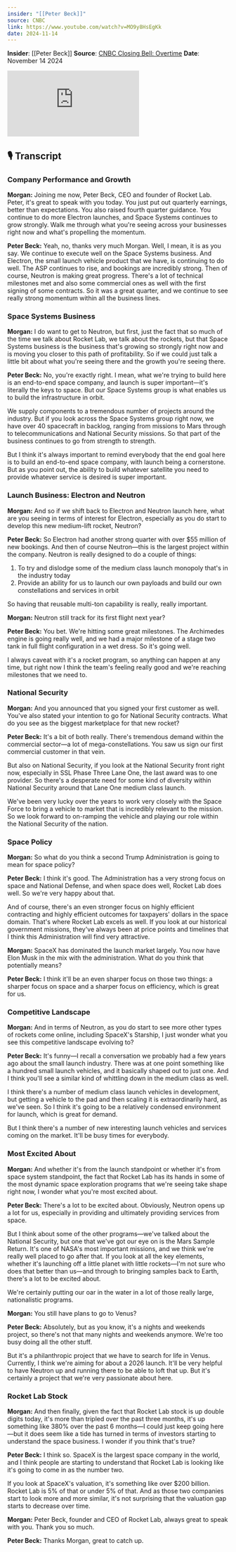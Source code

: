 ```yaml
---
insider: "[[Peter Beck]]"
source: CNBC
link: https://www.youtube.com/watch?v=MO9y8HsEgKk
date: 2024-11-14
---
```


**Insider**: [[Peter Beck]]
**Source**: [CNBC Closing Bell: Overtime](https://www.youtube.com/watch?v=MO9y8HsEgKk)
**Date**: November 14 2024

<div class="responsive-video">
<iframe src="https://www.youtube.com/embed/MO9y8HsEgKk" title="Watch CNBC&#39;s full interview with Rocket Lab CEO Peter Beck" frameborder="0" allow="accelerometer; autoplay; clipboard-write; encrypted-media; gyroscope; picture-in-picture; web-share" referrerpolicy="strict-origin-when-cross-origin" allowfullscreen></iframe>
</div>

## 🎙️ Transcript

### Company Performance and Growth

**Morgan:** Joining me now, Peter Beck, CEO and founder of Rocket Lab. Peter, it's great to speak with you today. You just put out quarterly earnings, better than expectations. You also raised fourth quarter guidance. You continue to do more Electron launches, and Space Systems continues to grow strongly. Walk me through what you're seeing across your businesses right now and what's propelling the momentum.

**Peter Beck:** Yeah, no, thanks very much Morgan. Well, I mean, it is as you say. We continue to execute well on the Space Systems business. And Electron, the small launch vehicle product that we have, is continuing to do well. The ASP continues to rise, and bookings are incredibly strong. Then of course, Neutron is making great progress. There's a lot of technical milestones met and also some commercial ones as well with the first signing of some contracts. So it was a great quarter, and we continue to see really strong momentum within all the business lines.

### Space Systems Business

**Morgan:** I do want to get to Neutron, but first, just the fact that so much of the time we talk about Rocket Lab, we talk about the rockets, but that Space Systems business is the business that's growing so strongly right now and is moving you closer to this path of profitability. So if we could just talk a little bit about what you're seeing there and the growth you're seeing there.

**Peter Beck:** No, you're exactly right. I mean, what we're trying to build here is an end-to-end space company, and launch is super important—it's literally the keys to space. But our Space Systems group is what enables us to build the infrastructure in orbit.

We supply components to a tremendous number of projects around the industry. But if you look across the Space Systems group right now, we have over 40 spacecraft in backlog, ranging from missions to Mars through to telecommunications and National Security missions. So that part of the business continues to go from strength to strength.

But I think it's always important to remind everybody that the end goal here is to build an end-to-end space company, with launch being a cornerstone. But as you point out, the ability to build whatever satellite you need to provide whatever service is desired is super important.

### Launch Business: Electron and Neutron

**Morgan:** And so if we shift back to Electron and Neutron launch here, what are you seeing in terms of interest for Electron, especially as you do start to develop this new medium-lift rocket, Neutron?

**Peter Beck:** So Electron had another strong quarter with over $55 million of new bookings. And then of course Neutron—this is the largest project within the company. Neutron is really designed to do a couple of things:
1. To try and dislodge some of the medium class launch monopoly that's in the industry today
2. Provide an ability for us to launch our own payloads and build our own constellations and services in orbit

So having that reusable multi-ton capability is really, really important.

**Morgan:** Neutron still track for its first flight next year?

**Peter Beck:** You bet. We're hitting some great milestones. The Archimedes engine is going really well, and we had a major milestone of a stage two tank in full flight configuration in a wet dress. So it's going well.

I always caveat with it's a rocket program, so anything can happen at any time, but right now I think the team's feeling really good and we're reaching milestones that we need to.

### National Security

**Morgan:** And you announced that you signed your first customer as well. You've also stated your intention to go for National Security contracts. What do you see as the biggest marketplace for that new rocket?

**Peter Beck:** It's a bit of both really. There's tremendous demand within the commercial sector—a lot of mega-constellations. You saw us sign our first commercial customer in that vein.

But also on National Security, if you look at the National Security front right now, especially in SSL Phase Three Lane One, the last award was to one provider. So there's a desperate need for some kind of diversity within National Security around that Lane One medium class launch.

We've been very lucky over the years to work very closely with the Space Force to bring a vehicle to market that is incredibly relevant to the mission. So we look forward to on-ramping the vehicle and playing our role within the National Security of the nation.

### Space Policy

**Morgan:** So what do you think a second Trump Administration is going to mean for space policy?

**Peter Beck:** I think it's good. The Administration has a very strong focus on space and National Defense, and when space does well, Rocket Lab does well. So we're very happy about that.

And of course, there's an even stronger focus on highly efficient contracting and highly efficient outcomes for taxpayers' dollars in the space domain. That's where Rocket Lab excels as well. If you look at our historical government missions, they've always been at price points and timelines that I think this Administration will find very attractive.

**Morgan:** SpaceX has dominated the launch market largely. You now have Elon Musk in the mix with the administration. What do you think that potentially means?

**Peter Beck:** I think it'll be an even sharper focus on those two things: a sharper focus on space and a sharper focus on efficiency, which is great for us.

### Competitive Landscape

**Morgan:** And in terms of Neutron, as you do start to see more other types of rockets come online, including SpaceX's Starship, I just wonder what you see this competitive landscape evolving to?

**Peter Beck:** It's funny—I recall a conversation we probably had a few years ago about the small launch industry. There was at one point something like a hundred small launch vehicles, and it basically shaped out to just one. And I think you'll see a similar kind of whittling down in the medium class as well.

I think there's a number of medium class launch vehicles in development, but getting a vehicle to the pad and then scaling it is extraordinarily hard, as we've seen. So I think it's going to be a relatively condensed environment for launch, which is great for demand.

But I think there's a number of new interesting launch vehicles and services coming on the market. It'll be busy times for everybody.

### Most Excited About

**Morgan:** And whether it's from the launch standpoint or whether it's from space system standpoint, the fact that Rocket Lab has its hands in some of the most dynamic space exploration programs that we're seeing take shape right now, I wonder what you're most excited about.

**Peter Beck:** There's a lot to be excited about. Obviously, Neutron opens up a lot for us, especially in providing and ultimately providing services from space.

But I think about some of the other programs—we've talked about the National Security, but one that we've got our eye on is the Mars Sample Return. It's one of NASA's most important missions, and we think we're really well placed to go after that. If you look at all the key elements, whether it's launching off a little planet with little rockets—I'm not sure who does that better than us—and through to bringing samples back to Earth, there's a lot to be excited about.

We're certainly putting our oar in the water in a lot of those really large, nationalistic programs.

**Morgan:** You still have plans to go to Venus?

**Peter Beck:** Absolutely, but as you know, it's a nights and weekends project, so there's not that many nights and weekends anymore. We're too busy doing all the other stuff.

But it's a philanthropic project that we have to search for life in Venus. Currently, I think we're aiming for about a 2026 launch. It'll be very helpful to have Neutron up and running there to be able to loft that up. But it's certainly a project that we're very passionate about here.

### Rocket Lab Stock

**Morgan:** And then finally, given the fact that Rocket Lab stock is up double digits today, it's more than tripled over the past three months, it's up something like 380% over the past 6 months—I could just keep going here—but it does seem like a tide has turned in terms of investors starting to understand the space business. I wonder if you think that's true?

**Peter Beck:** I think so. SpaceX is the largest space company in the world, and I think people are starting to understand that Rocket Lab is looking like it's going to come in as the number two.

If you look at SpaceX's valuation, it's something like over $200 billion. Rocket Lab is 5% of that or under 5% of that. And as those two companies start to look more and more similar, it's not surprising that the valuation gap starts to decrease over time.

**Morgan:** Peter Beck, founder and CEO of Rocket Lab, always great to speak with you. Thank you so much.

**Peter Beck:** Thanks Morgan, great to catch up.